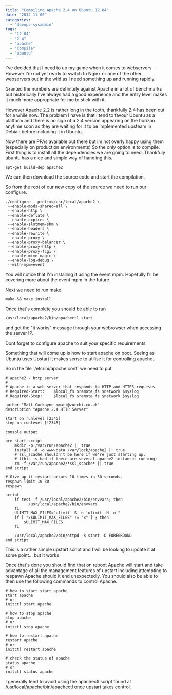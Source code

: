 ```yaml
---
title: "Compiling Apache 2.4 on Ubuntu 12.04"
date: "2012-11-06"
categories: 
  - "devops-sysadmin"
tags: 
  - "12-04"
  - "2-4"
  - "apache"
  - "compile"
  - "ubuntu"
---
```


I've decided that I need to up my game when it comes to webservers. However I'm not yet ready to switch to Nginx or one of the other webservers out in the wild as I need something up and running rapidly.

Granted the numbers are definitely against Apache in a lot of benchmarks but historically I've always had a good experience and the entry level makes it much more appropriate for me to stick with it.

However Apache 2.2 is rather long in the tooth, thankfully 2.4 has been out for a while now. The problem I have is that I tend to favour Ubuntu as a platform and there is no sign of a 2.4 version appearing on the horizon anytime soon as they are waiting for it to be implemented upsteam in Debian before including it in Ubuntu.

Now there are PPAs available out there but im not overly happy using them (especially on production environments) So the only option is to compile. <!--more--> First thing is to install all the dependencies we are going to need. Thankfuly ubuntu has a nice and simple way of handling this.

```
apt-get build-dep apache2
```

We can then download the source code and start the compilation.

So from the root of our new copy of the source we need to run our configure.

```
./configure --prefix=/usr/local/apache2 \
 --enable-mods-shared=all \
 --enable-http \
 --enable-deflate \
 --enable-expires \
 --enable-slotmem-shm \
 --enable-headers \
 --enable-rewrite \
 --enable-proxy \
 --enable-proxy-balancer \
 --enable-proxy-http \
 --enable-proxy-fcgi \
 --enable-mime-magic \
 --enable-log-debug \
 --with-mpm=event

```

You will notice that I'm installing it using the event mpm. Hopefully I'll be covering more about the event mpm in the future.

Next we need to run make

```
make && make install
```

Once that's complete you should be able to run

```
/usr/local/apache2/bin/apachectl start
```

and get the "it works" message through your webrowser when accessing the server IP.

Dont forget to configure apache to suit your specific requirements.

Something that will come up is how to start apache on boot. Seeing as Ubuntu uses Upstart it makes sense to utilise it for controlling apache.

So in the file \`/etc/ini/apache.conf\` we need to put

```
# apache2 - http server
#
# Apache is a web server that responds to HTTP and HTTPS requests.
# Required-Start:    $local_fs $remote_fs $network $syslog
# Required-Stop:     $local_fs $remote_fs $network $syslog

author "Matt Cockayne <matt@zucchi.co.uk"
description "Apache 2.4 HTTP Server"

start on runlevel [2345]
stop on runlevel [!2345]

console output

pre-start script
    mkdir -p /var/run/apache2 || true
    install -d -o www-data /var/lock/apache2 || true
    # ssl_scache shouldn't be here if we're just starting up.
    # (this is bad if there are several apache2 instances running)
    rm -f /var/run/apache2/*ssl_scache* || true
end script

# Give up if restart occurs 10 times in 30 seconds.
respawn limit 10 30
respawn

script
    if test -f /usr/local/apache2/bin/envvars; then
        . /usr/local/apache2/bin/envvars
    fi
    ULIMIT_MAX_FILES="ulimit -S -n `ulimit -H -n`"
    if [ "x$ULIMIT_MAX_FILES" != "x" ] ; then
        $ULIMIT_MAX_FILES
    fi

    /usr/local/apache2/bin/httpd -k start -D FOREGROUND
end script

```

This is a rather simple upstart script and I will be looking to update it at some point... but it works

Once that's done you should find that on reboot Apache will start and take advantage of all the management features of upstart including attempting to respawn Apache should it end unexpectedly. You should also be able to then use the following commands to control Apache.

```
# how to start start apache
start apache
# or 
initctl start apache

# how to stop apache
stop apache
# or 
initctl stop apache

# how to restart apache
restart apache 
# or 
initctl restart apache

# check the status of apache 
status apache
# or
initctl status apache
```

I generally tend to avoid using the apachectl script found at /usr/local/apache/bin/apachectl once upstart takes control.
